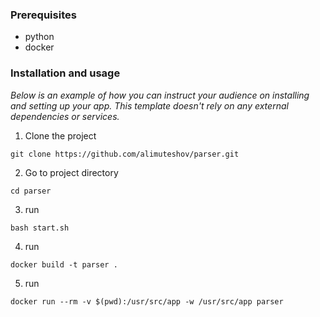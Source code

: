 <!-- GETTING STARTED -->

### Prerequisites

* python
* docker

### Installation and usage

_Below is an example of how you can instruct your audience on installing and setting up your app. This template doesn't rely on any external dependencies or services._

1. Clone the project
```
git clone https://github.com/alimuteshov/parser.git
```
2. Go to project directory
```
cd parser
```
3. run
```
bash start.sh
```
4. run
```
docker build -t parser .
```
5. run
```
docker run --rm -v $(pwd):/usr/src/app -w /usr/src/app parser
```
